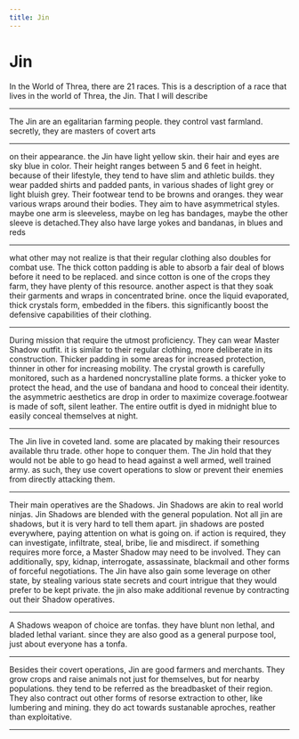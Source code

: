 ```yaml
---
title: Jin
---
```


# Jin

In the World of Threa, there are 21 races. This is a description of a race that lives in the world of Threa, the Jin. That I will describe

---

The Jin are an egalitarian farming people. they control vast farmland. secretly, they are masters of covert arts

---

on their appearance. the Jin have light yellow skin. their hair and eyes are sky blue in color. Their height ranges between 5 and 6 feet in height. because of their lifestyle, they tend to have slim and athletic builds. they wear padded shirts and padded pants, in various shades of light grey or light bluish grey. Their footwear tend to be browns and oranges. they wear various wraps around their bodies. They aim to have asymmetrical styles. maybe one arm is sleeveless, maybe on leg has bandages, maybe the other sleeve is detached.They also have large yokes and bandanas, in blues and reds

---

what other may not realize is that their regular clothing also doubles for combat use. The thick cotton padding is able to absorb a fair deal of blows before it need to be replaced. and since cotton is one of the crops they farm, they have plenty of this resource. another aspect is that they soak their garments and wraps in concentrated brine. once the liquid evaporated, thick crystals form, embedded in the fibers. this significantly boost the defensive capabilities of their clothing.

---

During mission that require the utmost proficiency. They can wear Master Shadow outfit. it is similar to their regular clothing, more deliberate in its construction. Thicker padding in some areas for increased protection, thinner in other for increasing mobility. The crystal growth is carefully monitored, such as a hardened noncrystalline plate forms. a thicker yoke to protect the head, and the use of bandana and hood to conceal their identity. the asymmetric aesthetics are drop in order to maximize coverage.footwear is made of soft, silent leather. The entire outfit is dyed in midnight blue to easily conceal themselves at night.

---

The Jin live in coveted land. some are placated by making their resources available thru trade. other hope to conquer them. The Jin hold that they would not be able to go head to head against a well armed, well trained army. as such, they use covert operations to slow or prevent their enemies from directly attacking them. 

---

Their main operatives are the Shadows. Jin Shadows are akin to real world ninjas. Jin Shadows are blended with the general population. Not all jin are shadows, but it is very hard to tell them apart. jin shadows are posted everywhere, paying attention on what is going on. if action is required, they can investigate, infiltrate, steal, bribe, lie and misdirect. if something requires more force, a Master Shadow may need to be involved. They can additionally, spy, kidnap, interrogate, assassinate, blackmail and other forms of forceful negotiations. The Jin have also gain some leverage on other state, by stealing various state secrets and court intrigue that they would prefer to be kept private. the jin also make additional revenue by contracting out their Shadow operatives.

---

A Shadows weapon of choice are tonfas. they have blunt non lethal, and bladed lethal variant. since they are also good as a general purpose tool, just about everyone has a tonfa.

---

Besides their covert operations, Jin are good farmers and merchants. They grow crops and raise animals not just for themselves, but for nearby populations. they tend to be referred as the breadbasket of their region. They also contract out other forms of resorse extraction to other, like lumbering and mining. they do act towards sustanable aproches, reather than exploitative.

---
